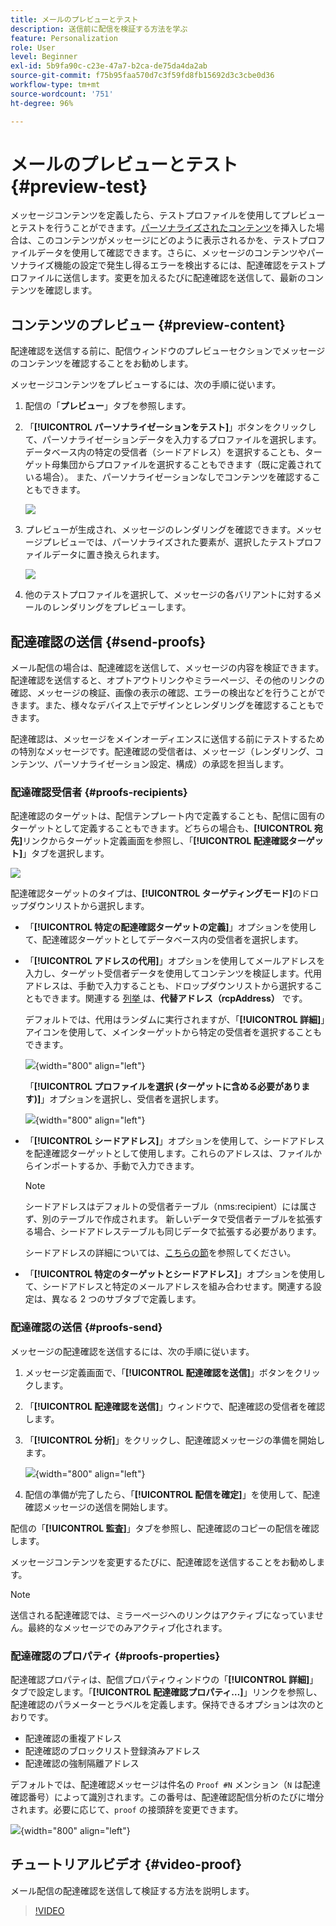 ```yaml
---
title: メールのプレビューとテスト
description: 送信前に配信を検証する方法を学ぶ
feature: Personalization
role: User
level: Beginner
exl-id: 5b9fa90c-c23e-47a7-b2ca-de75da4da2ab
source-git-commit: f75b95faa570d7c3f59fd8fb15692d3c3cbe0d36
workflow-type: tm+mt
source-wordcount: '751'
ht-degree: 96%

---
```


# メールのプレビューとテスト {#preview-test}

メッセージコンテンツを定義したら、テストプロファイルを使用してプレビューとテストを行うことができます。[パーソナライズされたコンテンツ](personalize.md)を挿入した場合は、このコンテンツがメッセージにどのように表示されるかを、テストプロファイルデータを使用して確認できます。さらに、メッセージのコンテンツやパーソナライズ機能の設定で発生し得るエラーを検出するには、配達確認をテストプロファイルに送信します。変更を加えるたびに配達確認を送信して、最新のコンテンツを確認します。

## コンテンツのプレビュー {#preview-content}

配達確認を送信する前に、配信ウィンドウのプレビューセクションでメッセージのコンテンツを確認することをお勧めします。

メッセージコンテンツをプレビューするには、次の手順に従います。

1. 配信の「**プレビュー**」タブを参照します。
1. 「**[!UICONTROL パーソナライゼーションをテスト]**」ボタンをクリックして、パーソナライゼーションデータを入力するプロファイルを選択します。データベース内の特定の受信者（シードアドレス）を選択することも、ターゲット母集団からプロファイルを選択することもできます（既に定義されている場合）。 また、パーソナライゼーションなしでコンテンツを確認することもできます。

   ![](assets/test-personalization.png)

1. プレビューが生成され、メッセージのレンダリングを確認できます。メッセージプレビューでは、パーソナライズされた要素が、選択したテストプロファイルデータに置き換えられます。

   ![](assets/test-personalization-with-a-recipient.png)

1. 他のテストプロファイルを選択して、メッセージの各バリアントに対するメールのレンダリングをプレビューします。

## 配達確認の送信 {#send-proofs}

メール配信の場合は、配達確認を送信して、メッセージの内容を検証できます。 配達確認を送信すると、オプトアウトリンクやミラーページ、その他のリンクの確認、メッセージの検証、画像の表示の確認、エラーの検出などを行うことができます。また、様々なデバイス上でデザインとレンダリングを確認することもできます。

配達確認は、メッセージをメインオーディエンスに送信する前にテストするための特別なメッセージです。配達確認の受信者は、メッセージ（レンダリング、コンテンツ、パーソナライゼーション設定、構成）の承認を担当します。

### 配達確認受信者 {#proofs-recipients}

配達確認のターゲットは、配信テンプレート内で定義することも、配信に固有のターゲットとして定義することもできます。どちらの場合も、**[!UICONTROL 宛先]**&#x200B;リンクからターゲット定義画面を参照し、「**[!UICONTROL 配達確認ターゲット]**」タブを選択します。

![](assets/target-of-proofs.png)

配達確認ターゲットのタイプは、**[!UICONTROL ターゲティングモード]**&#x200B;のドロップダウンリストから選択します。

* 「**[!UICONTROL 特定の配達確認ターゲットの定義]**」オプションを使用して、配達確認ターゲットとしてデータベース内の受信者を選択します。
* 「**[!UICONTROL アドレスの代用]**」オプションを使用してメールアドレスを入力し、ターゲット受信者データを使用してコンテンツを検証します。代用アドレスは、手動で入力することも、ドロップダウンリストから選択することもできます。関連する [ 列挙 ](../config/enumerations.md) は、**代替アドレス（rcpAddress）** です。

  デフォルトでは、代用はランダムに実行されますが、「**[!UICONTROL 詳細]**」アイコンを使用して、メインターゲットから特定の受信者を選択することもできます。

  ![](assets/target-of-proofs-substitution-details.png){width="800" align="left"}

  「**[!UICONTROL プロファイルを選択 (ターゲットに含める必要があります)]**」オプションを選択し、受信者を選択します。

  ![](assets/target-of-proofs-substitution.png){width="800" align="left"}


* 「**[!UICONTROL シードアドレス]**」オプションを使用して、シードアドレスを配達確認ターゲットとして使用します。これらのアドレスは、ファイルからインポートするか、手動で入力できます。

  >[!NOTE]
  >
  >シードアドレスはデフォルトの受信者テーブル（nms:recipient）には属さず、別のテーブルで作成されます。 新しいデータで受信者テーブルを拡張する場合、シードアドレステーブルも同じデータで拡張する必要があります。

  シードアドレスの詳細については、[こちらの節](../audiences/test-profiles.md)を参照してください。

* 「**[!UICONTROL 特定のターゲットとシードアドレス]**」オプションを使用して、シードアドレスと特定のメールアドレスを組み合わせます。関連する設定は、異なる 2 つのサブタブで定義します。

### 配達確認の送信 {#proofs-send}

メッセージの配達確認を送信するには、次の手順に従います。

1. メッセージ定義画面で、「**[!UICONTROL 配達確認を送信]**」ボタンをクリックします。
1. 「**[!UICONTROL 配達確認を送信]**」ウィンドウで、配達確認の受信者を確認します。
1. 「**[!UICONTROL 分析]**」をクリックし、配達確認メッセージの準備を開始します。

   ![](assets/send-proof-analyze.png){width="800" align="left"}

1. 配信の準備が完了したら、「**[!UICONTROL 配信を確定]**」を使用して、配達確認メッセージの送信を開始します。

配信の「**[!UICONTROL 監査]**」タブを参照し、配達確認のコピーの配信を確認します。

メッセージコンテンツを変更するたびに、配達確認を送信することをお勧めします。

>[!NOTE]
>
>送信される配達確認では、ミラーページへのリンクはアクティブになっていません。最終的なメッセージでのみアクティブ化されます。

### 配達確認のプロパティ {#proofs-properties}

配達確認プロパティは、配信プロパティウィンドウの「**[!UICONTROL 詳細]**」タブで設定します。「**[!UICONTROL 配達確認プロパティ…]**」リンクを参照し、配達確認のパラメーターとラベルを定義します。保持できるオプションは次のとおりです。

* 配達確認の重複アドレス
* 配達確認のブロックリスト登録済みアドレス
* 配達確認の強制隔離アドレス

デフォルトでは、配達確認メッセージは件名の `Proof #N` メンション（`N` は配達確認番号）によって識別されます。この番号は、配達確認配信分析のたびに増分されます。必要に応じて、`proof` の接頭辞を変更できます。

![](assets/proof-parameters.png){width="800" align="left"}


## チュートリアルビデオ {#video-proof}

メール配信の配達確認を送信して検証する方法を説明します。

>[!VIDEO](https://video.tv.adobe.com/v/333404)
